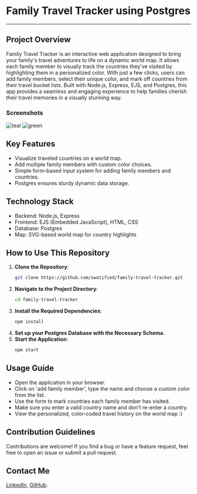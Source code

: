 # Family Travel Tracker using Postgres
___

## Project Overview
Family Travel Tracker is an interactive web application designed to bring your family's travel adventures to life on a dynamic world map. It allows each family member to visually track the countries they've visited by highlighting them in a personalized color. With just a few clicks, users can add family members, select their unique color, and mark off countries from their travel bucket lists. Built with Node.js, Express, EJS, and Postgres, this app provides a seamless and engaging experience to help families cherish their travel memories in a visually stunning way.

### Screenshots
![teal](https://i.ibb.co/HdspGKN/Screenshot-2024-09-22-182411.png)
![green](https://i.ibb.co/H2R4LfW/Screenshot-2024-09-22-181747.png)

## Key Features
- Visualize traveled countries on a world map.
- Add multiple family members with custom color choices.
- Simple form-based input system for adding family members and countries.
- Postgres ensures sturdy dynamic data storage.

## Technology Stack
- Backend: Node.js, Express
- Frontend: EJS (Embedded JavaScript), HTML, CSS
- Database: Postgres
- Map: SVG-based world map for country highlights

## How to Use This Repository

1. **Clone the Repository**: 
   ```bash
   git clone https://github.com/swatified/family-travel-tracker.git
   ```
2. **Navigate to the Project Directory**: 
   ```bash
   cd family-travel-tracker
   ```
3. **Install the Required Dependencies**: 
   ```bash
   npm install
   ```
4. **Set up your Postgres Database with the Necessary Schema.**
5. **Start the Application**:
   ```bash
   npm start
   ```

## Usage Guide
- Open the application in your browser.
- Click on 'add family member', type the name and choose a custom color from the list.
- Use the form to mark countries each family member has visited.
- Make sure you enter a valid country name and don't re-enter a country.
- View the personalized, color-coded travel history on the world map :)

## Contribution Guidelines
Contributions are welcome! If you find a bug or have a feature request, feel free to open an issue or submit a pull request.

## Contact Me
[LinkedIn](https://www.linkedin.com/in/dev-swati/), [GitHub](https://github.com/swatified/).
